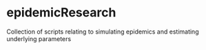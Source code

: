 # epidemicResearch
Collection of scripts relating to simulating epidemics and estimating underlying parameters
